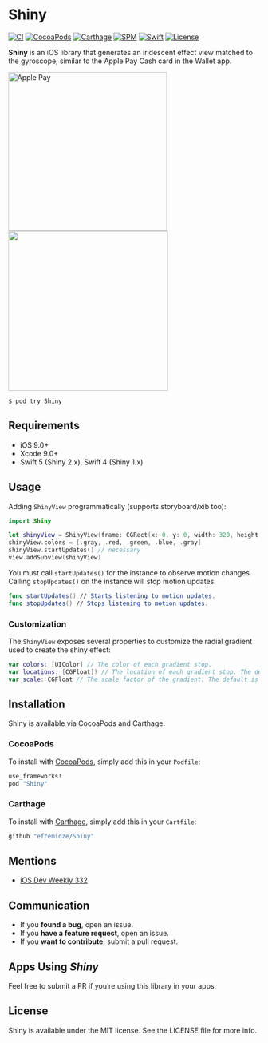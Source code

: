# Shiny

[![CI](https://github.com/efremidze/Shiny/actions/workflows/ci.yml/badge.svg)](https://github.com/efremidze/Shiny/actions/workflows/ci.yml)
[![CocoaPods](https://img.shields.io/cocoapods/v/Shiny.svg)](https://cocoapods.org/pods/Shiny)
[![Carthage](https://img.shields.io/badge/Carthage-compatible-brightgreen.svg)](https://github.com/Carthage/Carthage)
[![SPM](https://img.shields.io/badge/SPM-compatible-brightgreen.svg)](https://swift.org/package-manager/)
[![Swift](https://img.shields.io/badge/Swift-5.9+-orange.svg)](https://swift.org)
[![License](https://img.shields.io/github/license/efremidze/Shiny.svg)](https://github.com/efremidze/Shiny/blob/master/LICENSE)

**Shiny** is an iOS library that generates an iridescent effect view matched to the gyroscope, similar to the Apple Pay Cash card in the Wallet app.

<img src="https://raw.githubusercontent.com/efremidze/Shiny/master/Images/applepay.png" width="318" alt="Apple Pay" />
<img src="https://thumbs.gfycat.com/NewGrotesqueKitten-size_restricted.gif" width="320">

```
$ pod try Shiny
```

## Requirements

- iOS 9.0+
- Xcode 9.0+
- Swift 5 (Shiny 2.x), Swift 4 (Shiny 1.x)

## Usage

Adding `ShinyView` programmatically (supports storyboard/xib too):

```swift
import Shiny

let shinyView = ShinyView(frame: CGRect(x: 0, y: 0, width: 320, height: 200))
shinyView.colors = [.gray, .red, .green, .blue, .gray]
shinyView.startUpdates() // necessary
view.addSubview(shinyView)
```

You must call `startUpdates()` for the instance to observe motion changes. Calling `stopUpdates()` on the instance will stop motion updates.

```swift
func startUpdates() // Starts listening to motion updates.
func stopUpdates() // Stops listening to motion updates.
```

### Customization

The `ShinyView` exposes several properties to customize the radial gradient used to create the shiny effect:

```swift
var colors: [UIColor] // The color of each gradient stop.
var locations: [CGFloat]? // The location of each gradient stop. The default is `nil`.
var scale: CGFloat // The scale factor of the gradient. The default is `2.0`.
```

## Installation

Shiny is available via CocoaPods and Carthage.

### CocoaPods
To install with [CocoaPods](http://cocoapods.org/), simply add this in your `Podfile`:
```ruby
use_frameworks!
pod "Shiny"
```

### Carthage
To install with [Carthage](https://github.com/Carthage/Carthage), simply add this in your `Cartfile`:
```ruby
github "efremidze/Shiny"
```

## Mentions

- [iOS Dev Weekly 332](http://iosdevweekly.com/issues/332#start)

## Communication

- If you **found a bug**, open an issue.
- If you **have a feature request**, open an issue.
- If you **want to contribute**, submit a pull request.

## Apps Using _Shiny_

Feel free to submit a PR if you’re using this library in your apps.

## License

Shiny is available under the MIT license. See the LICENSE file for more info.
